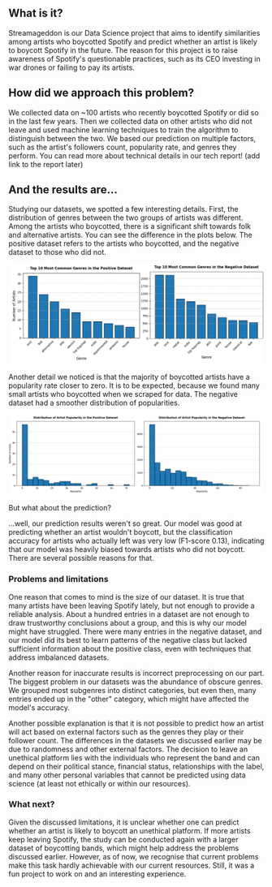 ## What is it?

Streamageddon is our Data Science project that aims to identify similarities among artists who boycotted Spotify and predict whether an artist is likely to boycott Spotify in the future. The reason for this project is to raise awareness of Spotify's questionable practices, such as its CEO investing in war drones or failing to pay its artists.

## How did we approach this problem?

We collected data on ~100 artists who recently boycotted Spotify or did so in the last few years. Then we collected data on other artists who did not leave and used machine learning techniques to train the algorithm to distinguish between the two. We based our prediction on multiple factors, such as the artist's followers count, popularity rate, and genres they perform. You can read more about technical details in our tech report! (add link to the report later)

## And the results are...

Studying our datasets, we spotted a few interesting details. First, the distribution of genres between the two groups of artists was different. Among the artists who boycotted, there is a significant shift towards folk and alternative artists. You can see the difference in the plots below. The positive dataset refers to the artists who boycotted, and the negative dataset to those who did not.

![Plot with distribution of genres in positive and negative datasets](img/genres.png)

Another detail we noticed is that the majority of boycotted artists have a popularity rate closer to zero. It is to be expected, because we found many small artists who boycotted when we scraped for data. The negative dataset had a smoother distribution of popularities.

![Plot with distribution of popularities in positive and negative datasets](img/popularity.png)

But what about the prediction?

...well, our prediction results weren't so great. Our model was good at predicting whether an artist wouldn't boycott, but the classification accuracy for artists who actually left was very low (F1-score 0.13), indicating that our model was heavily biased towards artists who did not boycott. There are several possible reasons for that.

### Problems and limitations

One reason that comes to mind is the size of our dataset. It is true that many artists have been leaving Spotify lately, but not enough to provide a reliable analysis. About a hundred entries in a dataset are not enough to draw trustworthy conclusions about a group, and this is why our model might have struggled. There were many entries in the negative dataset, and our model did its best to learn patterns of the negative class but lacked sufficient information about the positive class, even with techniques that address imbalanced datasets.

Another reason for inaccurate results is incorrect preprocessing on our part. The biggest problem in our datasets was the abundance of obscure genres. We grouped most subgenres into distinct categories, but even then, many entries ended up in the "other" category, which might have affected the model's accuracy.

Another possible explanation is that it is not possible to predict how an artist will act based on external factors such as the genres they play or their follower count. The differences in the datasets we discussed earlier may be due to randomness and other external factors. The decision to leave an unethical platform lies with the individuals who represent the band and can depend on their political stance, financial status, relationships with the label, and many other personal variables that cannot be predicted using data science (at least not ethically or within our resources).

### What next?

Given the discussed limitations, it is unclear whether one can predict whether an artist is likely to boycott an unethical platform. If more artists keep leaving Spotify, the study can be conducted again with a larger dataset of boycotting bands, which might help address the problems discussed earlier. However, as of now, we recognise that current problems make this task hardly achievable with our current resources. Still, it was a fun project to work on and an interesting experience.
